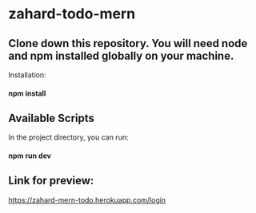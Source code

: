 # zahard-todo-mern
## Clone down this repository. You will need node and npm installed globally on your machine.  

Installation:  
#### npm install  

## Available Scripts  

In the project directory, you can run:  

#### npm run dev  

## Link for preview:  
https://zahard-mern-todo.herokuapp.com/login


